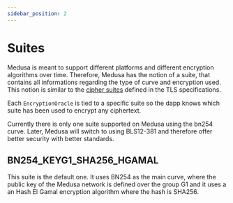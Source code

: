 ```yaml
---
sidebar_position: 2
---
```


# Suites

Medusa is meant to support different platforms and different encryption algorithms 
over time. Therefore, Medusa has the notion of a suite, that contains all informations
regarding the type of curve and encryption used. This notion is similar to the
[cipher suites](https://ciphersuite.info/cs/) defined in the TLS specifications.

Each `EncryptionOracle` is tied to a specific suite so the dapp knows which suite
has been used to encrypt any ciphertext.

Currently there is only one suite supported on Medusa using the bn254 curve. Later,
Medusa will switch to using BLS12-381 and therefore offer better security with better standards.

## BN254_KEYG1_SHA256_HGAMAL

This suite is the default one. It uses BN254 as the main curve, where the public key
of the Medusa network is defined over the group G1 and it uses a an Hash El Gamal 
encryption algorithm where the hash is SHA256.